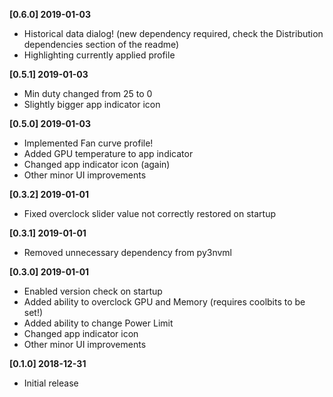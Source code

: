 **[0.6.0] 2019-01-03**
- Historical data dialog! (new dependency required, check the Distribution dependencies section of the readme)
- Highlighting currently applied profile

**[0.5.1] 2019-01-03**
 - Min duty changed from 25 to 0
 - Slightly bigger app indicator icon

**[0.5.0] 2019-01-03**
 - Implemented Fan curve profile! 
 - Added GPU temperature to app indicator
 - Changed app indicator icon (again)
 - Other minor UI improvements

**[0.3.2] 2019-01-01**
 - Fixed overclock slider value not correctly restored on startup

**[0.3.1] 2019-01-01**
 - Removed unnecessary dependency from py3nvml
 
**[0.3.0] 2019-01-01**
 - Enabled version check on startup
 - Added ability to overclock GPU and Memory (requires coolbits to be set!)
 - Added ability to change Power Limit
 - Changed app indicator icon
 - Other minor UI improvements

**[0.1.0] 2018-12-31**
 - Initial release